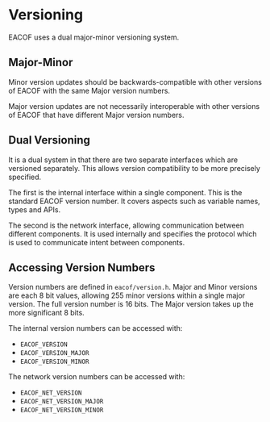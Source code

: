Versioning
==========

EACOF uses a dual major-minor versioning system.

Major-Minor
-----------

Minor version updates should be backwards-compatible with other versions of EACOF with the same Major version numbers.

Major version updates are not necessarily interoperable with other versions of EACOF that have different Major version numbers.

Dual Versioning
---------------

It is a dual system in that there are two separate interfaces which are versioned separately. This allows version compatibility to be more precisely specified.

The first is the internal interface within a single component. This is the standard EACOF version number. It covers aspects such as variable names, types and APIs.

The second is the network interface, allowing communication between different components. It is used internally and specifies the protocol which is used to communicate intent between components.

Accessing Version Numbers
-------------------------

Version numbers are defined in `eacof/version.h`. Major and Minor versions are each 8 bit values, allowing 255 minor versions within a single major version. The full version number is 16 bits. The Major version takes up the more significant 8 bits.

The internal version numbers can be accessed with:

* `EACOF_VERSION`
* `EACOF_VERSION_MAJOR`
* `EACOF_VERSION_MINOR`

The network version numbers can be accessed with:

* `EACOF_NET_VERSION`
* `EACOF_NET_VERSION_MAJOR`
* `EACOF_NET_VERSION_MINOR`
